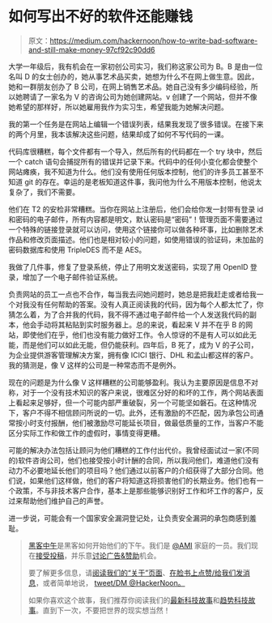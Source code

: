 # 如何写出不好的软件还能赚钱

> 原文：<https://medium.com/hackernoon/how-to-write-bad-software-and-still-make-money-97cf92c90dd6>

大学一年级后，我有机会在一家初创公司实习，我们称这家公司为 B。B 是由一位名叫 D 的女士创办的，她从事艺术品买卖，她想为什么不在网上做生意。因此，她和一群朋友创办了 B 公司，在网上销售艺术品。她自己没有多少编码经验，所以她聘请了一家名为 V 的咨询公司为她创建网站。v 创建了一个网站，但并不像她希望的那样好，所以她雇用我作为实习生，希望我能为她解决问题。

我的第一个任务是在网站上编辑一个错误列表，结果我发现了很多错误。在接下来的两个月里，我本该解决这些问题，结果却成了如何不写代码的一课。

代码库很糟糕，每个文件都有一个导入，然后所有的代码都在一个 try 块中，然后一个 catch 语句会捕捉所有的错误并记录下来。代码中的任何小变化都会使整个网站瘫痪，我不知道为什么。他们没有使用任何版本控制，他们的许多员工甚至不知道 git 的存在。幸运的是老板知道这件事，我问他为什么不用版本控制，他说太复杂了，我们不需要。

他们在 T2 的安检非常糟糕。当你在网站上注册后，他们会给你发一封带有登录 id 和密码的电子邮件，所有内容都是明文，默认密码是“密码”！管理页面不需要通过一个特殊的链接登录就可以访问，使用这个链接你可以做各种坏事，比如删除艺术作品和修改页面描述。他们也是相对较小的问题，如使用错误的验证码，未加盐的密码数据库和使用 TripleDES 而不是 AES。

我做了几件事，修复了登录系统，停止了用明文发送密码，实现了用 OpenID 登录，增加了一个电子邮件验证系统。

负责网站的员工一点也不合作，每当我去问她问题时，她总是把我赶走或者给我一个对我没有任何帮助的答案。没有人真正阅读我的代码，因为每个人都太忙了，你猜怎么着，为了合并我的代码，我不得不通过电子邮件给一个人发送我代码的副本，他会手动将其粘贴到实时服务器上。总的来说，看起来 V 并不在乎 B 的网站，即使他们在乎，他们也没有能力做好工作。令人惊讶的不是有人可以如此无能，而是他们可以如此无能，但仍能获利。四年后，B 死了，成为 V 的子公司，为企业提供游客管理解决方案，拥有像 ICICI 银行、DHL 和孟山都这样的客户。我的猜测是，像 V 这样的公司是一种常态而不是例外。

现在的问题是为什么像 V 这样糟糕的公司能够盈利。我认为主要原因是信息不对称，对于一个没有技术知识的客户来说，很难区分好的和坏的工作，两个网站表面上看起来足够好，但一个可能内部严重破裂，另一个可能坚如磐石。在这种情况下，客户不得不相信顾问所说的一切。此外，还有激励的不匹配，因为承包公司通常按小时支付报酬，他们被激励尽可能延长项目，做最低质量的工作，当客户不能区分实际工作和做工作的虚假时，事情变得更糟。

可能的解决办法包括让顾问为他们糟糕的工作付出代价。我曾经面试过一家(不同的)软件咨询公司，他们也接受按小时计酬的合同，所以我问他们，难道他们没有动力不必要地延长他们的项目吗？他们通过以前客户的介绍获得了大部分合同。他们说，如果他们这样做，他们的客户将知道这将损害他们的长期业务。他们也有一个政策，不与非技术客户合作，基本上是那些能够识别好工作和坏工作的客户，反过来帮助他们维护自己的声誉。

进一步说，可能会有一个国家安全漏洞登记处，让负责安全漏洞的承包商感到羞耻。

> [黑客中午](http://bit.ly/Hackernoon)是黑客如何开始他们的下午。我们是 [@AMI](http://bit.ly/atAMIatAMI) 家庭的一员。我们现在[接受投稿](http://bit.ly/hackernoonsubmission)，并乐意[讨论广告&赞助](mailto:partners@amipublications.com)机会。
> 
> 要了解更多信息，请[阅读我们的“关于”页面](https://goo.gl/4ofytp)、[在脸书上点赞/给我们发消息](http://bit.ly/HackernoonFB)，或者简单地说， [tweet/DM @HackerNoon。](https://goo.gl/k7XYbx)
> 
> 如果你喜欢这个故事，我们推荐你阅读我们的[最新科技故事](http://bit.ly/hackernoonlatestt)和[趋势科技故事](https://hackernoon.com/trending)。直到下一次，不要把世界的现实想当然！
